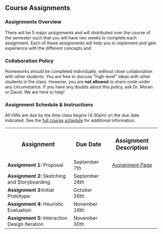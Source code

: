 ## Course Assignments

### Assignments Overview

There will be 5 major assignments and will distributed over the course of the semester such that you will have two weeks to complete each assignment. Each of these assignments will help you to implement and gain experience with the different concepts and 


### Collaboration Policy

Homeworks should be completed individually, without close collaboration with other students. You are free to discuss "high-level" ideas with other students in the class. However, you are **not allowed** to share code under any circumstance. If you have any doubts about this policy, ask Dr. Moran or David. We are here to help!

### Assignment Schedule & Instructions

All HWs are due by the time class begins (4:30pm) on the due date indicated.  See the [full course schedule](../schedule/) for additional information. 

<style type="text/css">
.center {
  display: block;
  margin-left: auto;
  margin-right: auto;
}
</style>

<table width="100%">
	<tr>
		<th> <h3>Assignment</h3> </th>
		<th> <h3>Due Date</h3> </th>
		<th> <h3>Assignment Description</h3> </th> 
	</tr>
	<tr>
		<td><b>Assignment 1:</b> Proposal</td>
		<td>September 7th</td>
		<td><div style="text-align: center;">
<a href="../hw-1/" title="Assignment Page" class="md-button md-button--primary"> Assignment Page </a>
</div></td>
	</tr>
	<tr>
		<td><b>Assignment 2:</b> Sketching and Storyboarding</td>
		<td>September 28th</td>
		<td></td>
	</tr>
	<tr>
		<td><b>Assignment 3:</b>Initial Prototype</td>
		<td>October 26th</td>
		<td></td>
	</tr>
	<tr>
		<td><b>Assignment 4:</b> Heuristic Evaluation</td>
		<td>November 16th</td>
		<td></td>
	</tr>
	<tr>
		<td><b>Assignment 5:</b> Interaction Design Iteration</td>
		<td>November 30th</td>
		<td></td>
	</tr>
</table>